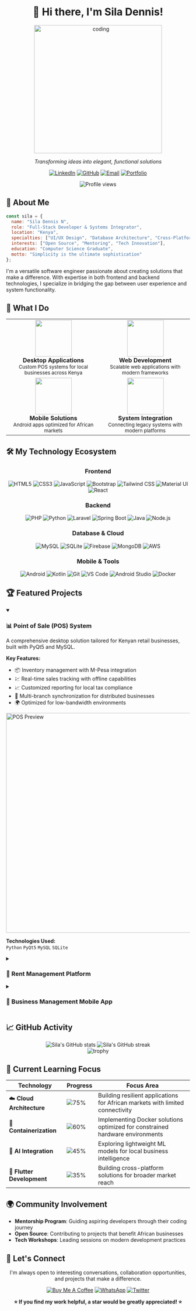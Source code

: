 # <div align="center">👋 Hi there, I'm Sila Dennis!</div>

<div align="center">
  <img src="https://raw.githubusercontent.com/SilaDennisN/SilaDennisN/main/coding.gif" alt="coding" width="350" />
  <p><i>Transforming ideas into elegant, functional solutions</i></p>
</div>

<div align="center">
  
  [![LinkedIn](https://img.shields.io/badge/LinkedIn-0077B5?style=for-the-badge&logo=linkedin&logoColor=white)](https://linkedin.com/in/siladennis77aa51264)
  [![GitHub](https://img.shields.io/badge/GitHub-100000?style=for-the-badge&logo=github&logoColor=white)](https://github.com/SilaDennisN)
  [![Email](https://img.shields.io/badge/Email-D14836?style=for-the-badge&logo=gmail&logoColor=white)](mailto:dennissila1256@gmail.com)
  [![Portfolio](https://img.shields.io/badge/Portfolio-0A0A0A?style=for-the-badge&logo=dev.to&logoColor=white)](https://siladennis.dev)
  
</div>

<div align="center">
  <img src="https://komarev.com/ghpvc/?username=SilaDennisN&style=flat-square&color=blueviolet" alt="Profile views"/>
</div>

## 💫 About Me

```javascript
const sila = {
  name: "Sila Dennis N",
  role: "Full-Stack Developer & Systems Integrator",
  location: "Kenya",
  specialties: ["UI/UX Design", "Database Architecture", "Cross-Platform Solutions"],
  interests: ["Open Source", "Mentoring", "Tech Innovation"],
  education: "Computer Science Graduate",
  motto: "Simplicity is the ultimate sophistication"
};
```

I'm a versatile software engineer passionate about creating solutions that make a difference. With expertise in both frontend and backend technologies, I specialize in bridging the gap between user experience and system functionality.

## 🚀 What I Do

<div align="center">
<table>
  <tr>
    <td align="center">
      <img src="https://media.giphy.com/media/lP8xu5t2DLGG045H8F/giphy.gif" width="100" height="100"/>
      <br/>
      <strong>Desktop Applications</strong>
      <br/>
      <small>Custom POS systems for local businesses across Kenya</small>
    </td>
    <td align="center">
      <img src="https://media.giphy.com/media/JqDcpPX8vWahUny0pE/giphy.gif" width="100" height="100"/>
      <br/>
      <strong>Web Development</strong>
      <br/>
      <small>Scalable web applications with modern frameworks</small>
    </td>
  </tr>
  <tr>
    <td align="center">
      <img src="https://media.giphy.com/media/HVofJOWFXGpDX4xeg1/giphy.gif" width="100" height="100"/>
      <br/>
      <strong>Mobile Solutions</strong>
      <br/>
      <small>Android apps optimized for African markets</small>
    </td>
    <td align="center">
      <img src="https://media.giphy.com/media/4KzpjLvJjJknJ5Xuak/giphy.gif" width="100" height="100"/>
      <br/>
      <strong>System Integration</strong>
      <br/>
      <small>Connecting legacy systems with modern platforms</small>
    </td>
  </tr>
</table>
</div>

## 🛠️ My Technology Ecosystem

<div align="center">

### Frontend
![HTML5](https://img.shields.io/badge/HTML5-E34F26?style=for-the-badge&logo=html5&logoColor=white)
![CSS3](https://img.shields.io/badge/CSS3-1572B6?style=for-the-badge&logo=css3&logoColor=white)
![JavaScript](https://img.shields.io/badge/JavaScript-F7DF1E?style=for-the-badge&logo=javascript&logoColor=black)
![Bootstrap](https://img.shields.io/badge/Bootstrap-563D7C?style=for-the-badge&logo=bootstrap&logoColor=white)
![Tailwind CSS](https://img.shields.io/badge/Tailwind_CSS-38B2AC?style=for-the-badge&logo=tailwind-css&logoColor=white)
![Material UI](https://img.shields.io/badge/Material--UI-0081CB?style=for-the-badge&logo=material-ui&logoColor=white)
![React](https://img.shields.io/badge/React-20232A?style=for-the-badge&logo=react&logoColor=61DAFB)

### Backend
![PHP](https://img.shields.io/badge/PHP-777BB4?style=for-the-badge&logo=php&logoColor=white)
![Python](https://img.shields.io/badge/Python-3776AB?style=for-the-badge&logo=python&logoColor=white)
![Laravel](https://img.shields.io/badge/Laravel-FF2D20?style=for-the-badge&logo=laravel&logoColor=white)
![Spring Boot](https://img.shields.io/badge/Spring_Boot-6DB33F?style=for-the-badge&logo=spring-boot&logoColor=white)
![Java](https://img.shields.io/badge/Java-ED8B00?style=for-the-badge&logo=openjdk&logoColor=white)
![Node.js](https://img.shields.io/badge/Node.js-339933?style=for-the-badge&logo=nodedotjs&logoColor=white)

### Database & Cloud
![MySQL](https://img.shields.io/badge/MySQL-00000F?style=for-the-badge&logo=mysql&logoColor=white)
![SQLite](https://img.shields.io/badge/SQLite-07405E?style=for-the-badge&logo=sqlite&logoColor=white)
![Firebase](https://img.shields.io/badge/Firebase-FFCA28?style=for-the-badge&logo=firebase&logoColor=black)
![MongoDB](https://img.shields.io/badge/MongoDB-4EA94B?style=for-the-badge&logo=mongodb&logoColor=white)
![AWS](https://img.shields.io/badge/AWS-232F3E?style=for-the-badge&logo=amazon-aws&logoColor=white)

### Mobile & Tools
![Android](https://img.shields.io/badge/Android-3DDC84?style=for-the-badge&logo=android&logoColor=white)
![Kotlin](https://img.shields.io/badge/Kotlin-0095D5?style=for-the-badge&logo=kotlin&logoColor=white)
![Git](https://img.shields.io/badge/Git-F05032?style=for-the-badge&logo=git&logoColor=white)
![VS Code](https://img.shields.io/badge/VS_Code-0078D4?style=for-the-badge&logo=visual-studio-code&logoColor=white)
![Android Studio](https://img.shields.io/badge/Android_Studio-3DDC84?style=for-the-badge&logo=android-studio&logoColor=white)
![Docker](https://img.shields.io/badge/Docker-2CA5E0?style=for-the-badge&logo=docker&logoColor=white)

</div>

## 🏆 Featured Projects

<details open>
  <summary><h3>📊 Point of Sale (POS) System</h3></summary>
  
  A comprehensive desktop solution tailored for Kenyan retail businesses, built with PyQt5 and MySQL.
  
  **Key Features:**
  - 📦 Inventory management with M-Pesa integration
  - 💹 Real-time sales tracking with offline capabilities
  - 📈 Customized reporting for local tax compliance
  - 🔄 Multi-branch synchronization for distributed businesses
  - 🌍 Optimized for low-bandwidth environments
  
  <img src="https://raw.githubusercontent.com/SilaDennisN/SilaDennisN/main/pos-preview.png" alt="POS Preview" width="600"/>
  
  **Technologies Used:**  
  `Python` `PyQt5` `MySQL` `SQLite`
</details>

<details>
  <summary><h3>🏢 Rent Management Platform</h3></summary>
  
  A full-stack application built for East African property managers that simplifies tenant-landlord relationships.
  
  **Key Features:**
  - 💰 Automated billing with mobile money integration
  - 🔧 Maintenance request system with priority handling
  - 💬 Multilingual communication tools (English & Swahili)
  - 📱 Progressive Web App for low-data usage
  - 📊 Customizable dashboards for property owners
  
  <img src="https://raw.githubusercontent.com/SilaDennisN/SilaDennisN/main/rent-preview.png" alt="Rent Management Preview" width="600"/>
  
  **Technologies Used:**  
  `Laravel` `Vue.js` `MySQL` `Firebase`
</details>

<details>
  <summary><h3>📱 Business Management Mobile App</h3></summary>
  
  An Android application designed for Kenyan entrepreneurs to manage their businesses on-the-go.
  
  **Key Features:**
  - 🔄 Robust offline capabilities for rural areas
  - 📊 Visual business analytics with localized insights
  - 🔔 SMS-based notifications for limited internet access
  - 🔐 Multi-level security with role-based permissions
  - 💡 Low-power mode for devices with battery constraints
  
  <img src="https://raw.githubusercontent.com/SilaDennisN/SilaDennisN/main/android-preview.png" alt="Android App Preview" width="600"/>
  
  **Technologies Used:**  
  `Kotlin` `Java` `SQLite` `Firebase`
</details>

## 📈 GitHub Activity

<div align="center">
  <img src="https://github-readme-stats.vercel.app/api?username=SilaDennisN&show_icons=true&theme=radical" alt="Sila's GitHub stats" />
  <img src="https://github-readme-streak-stats.herokuapp.com/?user=SilaDennisN&theme=radical" alt="Sila's GitHub streak" />
</div>

<div align="center">
  <img src="https://github-profile-trophy.vercel.app/?username=SilaDennisN&theme=radical&row=1&column=6" alt="trophy" />
</div>

## 🌱 Current Learning Focus

| Technology | Progress | Focus Area |
|------------|----------|------------|
| ☁️ **Cloud Architecture** | ![75%](https://progress-bar.dev/75) | Building resilient applications for African markets with limited connectivity |
| 🐳 **Containerization** | ![60%](https://progress-bar.dev/60) | Implementing Docker solutions optimized for constrained hardware environments |
| 🤖 **AI Integration** | ![45%](https://progress-bar.dev/45) | Exploring lightweight ML models for local business intelligence |
| 📱 **Flutter Development** | ![35%](https://progress-bar.dev/35) | Building cross-platform solutions for broader market reach |

## 🌍 Community Involvement

- **Mentorship Program**: Guiding aspiring developers through their coding journey
- **Open Source**: Contributing to projects that benefit African businesses
- **Tech Workshops**: Leading sessions on modern development practices

## 💬 Let's Connect

<div align="center">
  <p>I'm always open to interesting conversations, collaboration opportunities, and projects that make a difference.</p>
  
  [![Buy Me A Coffee](https://img.shields.io/badge/Buy_Me_A_Coffee-FFDD00?style=for-the-badge&logo=buy-me-a-coffee&logoColor=black)](https://www.buymeacoffee.com/siladennis)
  [![WhatsApp](https://img.shields.io/badge/WhatsApp-25D366?style=for-the-badge&logo=whatsapp&logoColor=white)](https://wa.me/+254740770212)
  [![Twitter](https://img.shields.io/badge/Twitter-1DA1F2?style=for-the-badge&logo=twitter&logoColor=white)](https://x.com/Dr20_30)
  
  <b>⭐ If you find my work helpful, a star would be greatly appreciated! ⭐</b>
</div>
